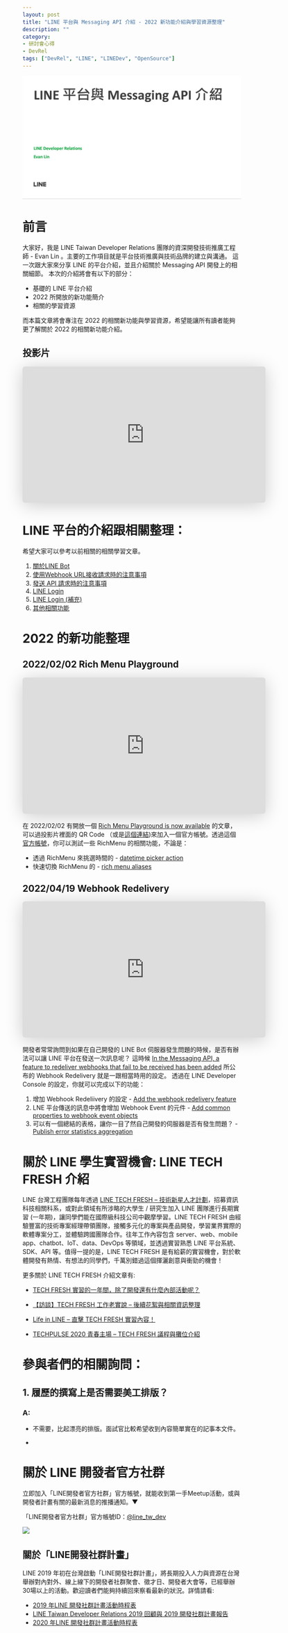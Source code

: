 ```yaml
---
layout: post
title: "LINE 平台與 Messaging API 介紹 - 2022 新功能介紹與學習資源整理"
description: ""
category: 
- 研討會心得
- DevRel
tags: ["DevRel", "LINE", "LINEDev", "OpenSource"]
---
```


![image-20220719142832041](../images/2021/image-20220719142832041.png)

# 前言

大家好，我是 LINE Taiwan Developer Relations 團隊的資深開發技術推廣工程師 - Evan Lin 。主要的工作項目就是平台技術推廣與技術品牌的建立與溝通。 這一次跟大家來分享 LINE 的平台介紹，並且介紹關於 Messaging API 開發上的相關細節。 本次的介紹將會有以下的部分：

- 基礎的 LINE 平台介紹
- 2022 所開放的新功能簡介
- 相關的學習資源

而本篇文章將會專注在 2022 的相關新功能與學習資源，希望能讓所有讀者能夠更了解關於 2022 的相關新功能介紹。

## 投影片

<iframe class="speakerdeck-iframe" frameborder="0" src="https://speakerdeck.com/player/03a90c9b72924b0a806731066338249f" title="2022 新星挑戰賽-LINE 平台與 Messaging API 介紹" allowfullscreen="true" mozallowfullscreen="true" webkitallowfullscreen="true" style="border: 0px; background: padding-box padding-box rgba(0, 0, 0, 0.1); margin: 0px; padding: 0px; border-radius: 6px; box-shadow: rgba(0, 0, 0, 0.2) 0px 5px 40px; width: 560px; height: 314px;" data-ratio="1.78343949044586"></iframe>

# LINE 平台的介紹跟相關整理：

希望大家可以參考以前相關的相關學習文章。

1. [關於LINE Bot](https://engineering.linecorp.com/zh-hant/blog/line-bot-guideline-1/)
2. [使用Webhook URL接收請求時的注意事項](https://engineering.linecorp.com/zh-hant/blog/line-bot-guideline-2/)
3. [發送 API 請求時的注意事項](https://engineering.linecorp.com/zh-hant/blog/line-bot-guideline-3/)
4. [LINE Login ](https://engineering.linecorp.com/zh-hant/blog/line-bot-guideline-4/)
5. [LINE Login (補充)](https://engineering.linecorp.com/zh-hant/blog/line-bot-guideline-5/)
6. [其他相關功能](https://engineering.linecorp.com/zh-hant/blog/line-bot-guideline-6/)

# 2022 的新功能整理

## 2022/02/02 Rich Menu Playground 

<iframe class="speakerdeck-iframe" frameborder="0" src="https://speakerdeck.com/player/03a90c9b72924b0a806731066338249f?slide=47" title="2022 新星挑戰賽-LINE 平台與 Messaging API 介紹" allowfullscreen="true" mozallowfullscreen="true" webkitallowfullscreen="true" style="border: 0px; background: padding-box padding-box rgba(0, 0, 0, 0.1); margin: 0px; padding: 0px; border-radius: 6px; box-shadow: rgba(0, 0, 0, 0.2) 0px 5px 40px; width: 560px; height: 314px;" data-ratio="1.78343949044586"></iframe>

在 2022/02/02 有開放一個 [Rich Menu Playground is now available](https://developers.line.biz/en/news/2022/02/02/rich-menu-playground/) 的文章，可以過投影片裡面的 QR Code （或是[這個連結](https://liff.line.me/1645278921-kWRPP32q/?accountId=try_richmenu))來加入一個官方帳號。透過這個[官方帳號](https://liff.line.me/1645278921-kWRPP32q/?accountId=try_richmenu)，你可以測試一些 RichMenu 的相關功能，不論是：

- 透過 RichMenu 來挑選時間的 - [datetime picker action](https://developers.line.biz/en/reference/messaging-api/#datetime-picker-action)
- 快速切換 RichMenu 的 -  [rich menu aliases](https://developers.line.biz/en/docs/messaging-api/using-rich-menus/#switching-between-multiple-rich-menus)

## 2022/04/19 Webhook Redelivery 

<iframe class="speakerdeck-iframe" frameborder="0" src="https://speakerdeck.com/player/03a90c9b72924b0a806731066338249f?slide=48" title="2022 新星挑戰賽-LINE 平台與 Messaging API 介紹" allowfullscreen="true" mozallowfullscreen="true" webkitallowfullscreen="true" style="border: 0px; background: padding-box padding-box rgba(0, 0, 0, 0.1); margin: 0px; padding: 0px; border-radius: 6px; box-shadow: rgba(0, 0, 0, 0.2) 0px 5px 40px; width: 560px; height: 314px;" data-ratio="1.78343949044586"></iframe>

開發者常常詢問到如果在自己開發的 LINE Bot 伺服器發生問題的時候，是否有辦法可以讓 LINE 平台在發送一次訊息呢？ 這時候 [In the Messaging API, a feature to redeliver webhooks that fail to be received has been added](https://developers.line.biz/en/news/2022/04/19/webhook-redelivery/) 所公布的 Webhook Redelivery 就是一跟相當時用的設定。 透過在 LINE Developer Console 的設定，你就可以完成以下的功能：

1. 增加 Webhook Redeliivery 的設定 - [Add the webhook redelivery feature](https://developers.line.biz/en/news/2022/04/19/webhook-redelivery/#add-webhook-redelivery-2022-04-19)
2. LNE 平台傳送的訊息中將會增加 Webhook Event 的元件 - [Add common properties to webhook event objects](https://developers.line.biz/en/news/2022/04/19/webhook-redelivery/#add-common-properties-2022-04-19)
3. 可以有一個總結的表格，讓你一目了然自己開發的伺服器是否有發生問題？ - [Publish error statistics aggregation](https://developers.line.biz/en/news/2022/04/19/webhook-redelivery/#publish-error-statistics-2022-04-19)

# 關於 LINE 學生實習機會: LINE TECH FRESH 介紹


LINE 台灣工程團隊每年透過 [LINE TECH FRESH – 技術新星人才計劃](https://career.linecorp.com/linecorp/career/detail/20000111/704/5570?classId=&locationCd=TW&page=)，招募資訊科技相關科系，或對此領域有所涉略的大學生 / 研究生加入 LINE 團隊進行長期實習 (一年期)，讓同學們能在國際級科技公司中觀摩學習。LINE TECH FRESH 由經驗豐富的技術專案經理帶領團隊，接觸多元化的專案與產品開發，學習業界實際的軟體專案分工，並體驗跨國團隊合作。往年工作內容包含 server、web、mobile app、chatbot、IoT、data、DevOps 等領域，並透過實習熟悉 LINE 平台系統、SDK、API 等。值得一提的是，LINE TECH FRESH 是有給薪的實習機會，對於軟體開發有熱情、有想法的同學們，千萬別錯過這個揮灑創意與衝勁的機會！

更多關於 LINE TECH FRESH 介紹文章有:

- [TECH FRESH 實習的一年間，除了開發還有什麼內部活動呢？](https://engineering.linecorp.com/zh-hant/blog/line-tech-fresh-2020-graduate/)

- [【訪談】TECH FRESH 工作老實說 – 後續花絮與相關資訊整理](https://engineering.linecorp.com/zh-hant/blog/what-is-tech-fresh-interview/)

- [Life in LINE – 直擊 TECH FRESH 實習內容！](https://engineering.linecorp.com/zh-hant/blog/life-in-line-tech-fresh-sharing/)

- [TECHPULSE 2020 青春主場 – TECH FRESH 議程與攤位介紹](https://engineering.linecorp.com/zh-hant/blog/techpulse-2020-tech-fresh-session/)

# 參與者們的相關詢問：


## 1. 履歷的撰寫上是否需要美工排版？

###  A:

- 不需要，比起漂亮的排版。面試官比較希望收到內容簡單實在的記事本文件。

- 


# 關於 LINE  開發者官方社群


立即加入「LINE開發者官方社群」官方帳號，就能收到第一手Meetup活動，或與開發者計畫有關的最新消息的推播通知。▼

「LINE開發者官方社群」官方帳號ID：[@line_tw_dev](https://lin.ee/s5RsZHo)

![](http://www.evanlin.com/images/2020/line-tw-dev-qr.png)

## 關於「LINE開發社群計畫」

LINE 2019 年初在台灣啟動「LINE開發社群計畫」，將長期投入人力與資源在台灣舉辦對內對外、線上線下的開發者社群聚會、徵才日、開發者大會等，已經舉辦30場以上的活動。歡迎讀者們能夠持續回來察看最新的狀況。詳情請看:

- [2019 年LINE 開發社群計畫活動時程表](https://engineering.linecorp.com/zh-hant/blog/line-taiwan-developer-relations-2019-plan/)
- [LINE Taiwan Developer Relations 2019 回顧與 2019 開發社群計畫報告](https://engineering.linecorp.com/zh-hant/blog/line-taiwan-developer-relations-2019/)
- [2020 年LINE 開發社群計畫活動時程表](https://engineering.linecorp.com/zh-hant/blog/2020-line-tw-devrel/)

